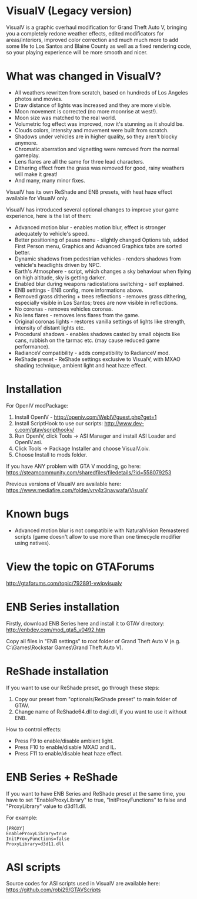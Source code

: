 # VisualV (Legacy version)
VisualV is a graphic overhaul modification for Grand Theft Auto V, bringing you a completely redone weather effects, edited modificators for areas/interiors, improved color correction and much much more to add some life to Los Santos and Blaine County as well as a fixed rendering code, so your playing experience will be more smooth and nicer.

# What was changed in VisualV?
- All weathers rewritten from scratch, based on hundreds of Los Angeles photos and movies.
- Draw distance of lights was increased and they are more visible.
- Moon movement is corrected (no more moonrise at west!).
- Moon size was matched to the real world.
- Volumetric fog effect was improved, now it's stunning as it should be.
- Clouds colors, intensity and movement were built from scratch.
- Shadows under vehicles are in higher quality, so they aren't blocky anymore.
- Chromatic aberration and vignetting were removed from the normal gameplay.
- Lens flares are all the same for three lead characters.
- Dithering effect from the grass was removed for good, rainy weathers will make it great!
- And many, many minor fixes.


VisualV has its own ReShade and ENB presets, with heat haze effect available for VisualV only.

VisualV has introduced several optional changes to improve your game experience, here is the list of them:

- Advanced motion blur - enables motion blur, effect is stronger adequately to vehicle's speed.
- Better positioning of pause menu - slightly changed Options tab, added First Person menu, Graphics and Advanced Graphics tabs are sorted better.
- Dynamic shadows from pedestrian vehicles - renders shadows from vehicle's headlights driven by NPC.
- Earth's Atmosphere - script, which changes a sky behaviour when flying on high altitude, sky is getting darker.
- Enabled blur during weapons radiostations switching - self explained.
- ENB settings - ENB config, more informations above.
- Removed grass dithering + trees reflections - removes grass dithering, especially visible in Los Santos; trees are now visible in reflections.
- No coronas - removes vehicles coronas.
- No lens flares - removes lens flares from the game.
- Original coronas lights - restores vanilla settings of lights like strength, intensity of distant lights etc.
- Procedural shadows - enables shadows casted by small objects like cans, rubbish on the tarmac etc. (may cause reduced game performance).
- RadianceV compatibility - adds compatibility to RadianceV mod.
- ReShade preset - ReShade settings exclusive to VisualV, with MXAO shading technique, ambient light and heat haze effect.

# Installation
For OpenIV modPackage:
1. Install OpenIV - http://openiv.com/WebIV/guest.php?get=1
2. Install ScriptHook to use our scripts: http://www.dev-c.com/gtav/scripthookv/
3. Run OpenIV, click Tools -> ASI Manager and install ASI Loader and OpenIV.asi.
4. Click Tools -> Package Installer and choose VisualV.oiv.
5. Choose Install to mods folder.


If you have ANY problem with GTA V modding, go here:
https://steamcommunity.com/sharedfiles/filedetails/?id=558079253

Previous versions of VisualV are available here:
https://www.mediafire.com/folder/vrv4z3navwafa/VisualV 

# Known bugs
- Advanced motion blur is not compatibile with NaturalVision Remastered scripts (game doesn't allow to use more than one timecycle modifier using natives).

# View the topic on GTAForums
http://gtaforums.com/topic/792891-vwipvisualv

# ENB Series installation
Firstly, download ENB Series here and install it to GTAV directory: http://enbdev.com/mod_gta5_v0492.htm

Copy all files in "ENB settings" to root folder of Grand Theft Auto V (e.g. C:\Games\Rockstar Games\Grand Theft Auto V).

# ReShade installation
If you want to use our ReShade preset, go through these steps:
1. Copy our preset from "optionals/ReShade preset" to main folder of GTAV.
2. Change name of ReShade64.dll to dxgi.dll, if you want to use it without ENB.

How to control effects:
- Press F9 to enable/disable ambient light.
- Press F10 to enable/disable MXAO and IL.
- Press F11 to enable/disable heat haze effect.

# ENB Series + ReShade
If you want to have ENB Series and ReShade preset at the same time, you have to set "EnableProxyLibrary" to true, "InitProxyFunctions" to false and "ProxyLibrary" value to d3d11.dll.

For example:
```
[PROXY]
EnableProxyLibrary=true
InitProxyFunctions=false
ProxyLibrary=d3d11.dll
```

# ASI scripts
Source codes for ASI scripts used in VisualV are available here: https://github.com/robi29/GTAVScripts
